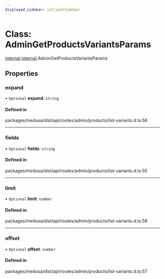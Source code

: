 ```yaml
---
displayed_sidebar: jsClientSidebar
---
```


# Class: AdminGetProductsVariantsParams

[internal](../modules/internal-8.md).[internal](../modules/internal-8.internal.md).AdminGetProductsVariantsParams

## Properties

### expand

• `Optional` **expand**: `string`

#### Defined in

packages/medusa/dist/api/routes/admin/products/list-variants.d.ts:56

___

### fields

• `Optional` **fields**: `string`

#### Defined in

packages/medusa/dist/api/routes/admin/products/list-variants.d.ts:55

___

### limit

• `Optional` **limit**: `number`

#### Defined in

packages/medusa/dist/api/routes/admin/products/list-variants.d.ts:58

___

### offset

• `Optional` **offset**: `number`

#### Defined in

packages/medusa/dist/api/routes/admin/products/list-variants.d.ts:57
